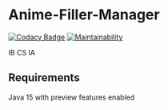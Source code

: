 # Anime-Filler-Manager

[![Codacy Badge](https://app.codacy.com/project/badge/Grade/e43cf0251bdf4f49aae15f7e82808a01)](https://www.codacy.com/gh/koolskateguy89/Anime-Filler-Manager/dashboard?utm_source=github.com&amp;utm_medium=referral&amp;utm_content=koolskateguy89/Anime-Filler-Manager&amp;utm_campaign=Badge_Grade)
[![Maintainability](https://api.codeclimate.com/v1/badges/774d8a80335d28beb533/maintainability)](https://codeclimate.com/github/koolskateguy89/Anime-Filler-Manager/maintainability)

IB CS IA

## Requirements

Java 15 with preview features enabled
